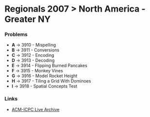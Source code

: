 # Regionals 2007 > North America - Greater NY  

### Problems
- **A** -> 3910 - Mispelling
- **B** -> 3911 - Conversions
- **C** -> 3912 - Encoding
- **D** -> 3913 - Decoding
- **E** -> 3914 - Flipping Burned Pancakes
- **F** -> 3915 - Monkey Vines
- **G** -> 3916 - Model Rocket Height
- **H** -> 3917 - Tiling a Grid With Dominoes
- **I** -> 3918 - Spatial Concepts Test


### Links  
- [ACM-ICPC Live Archive](https://icpcarchive.ecs.baylor.edu/index.php?option=com_onlinejudge&Itemid=8&category=296)
